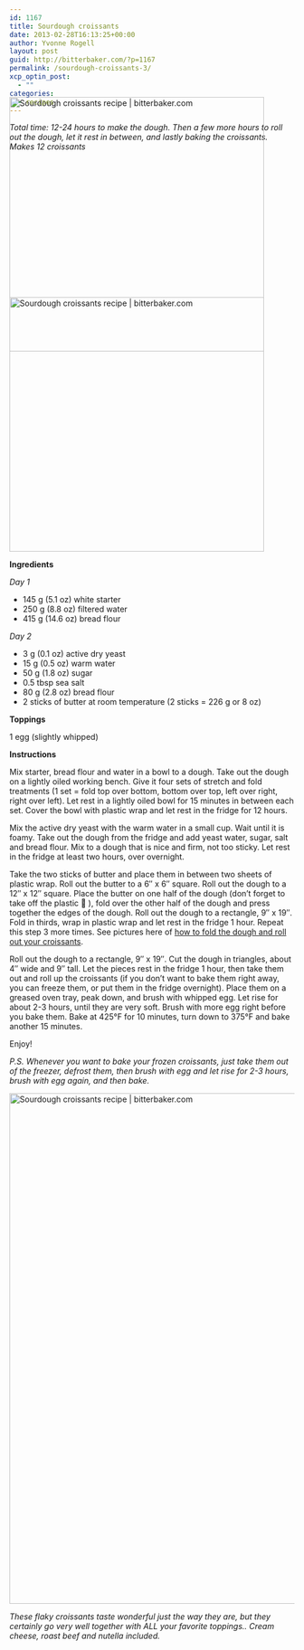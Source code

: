 ```yaml
---
id: 1167
title: Sourdough croissants
date: 2013-02-28T16:13:25+00:00
author: Yvonne Rogell
layout: post
guid: http://bitterbaker.com/?p=1167
permalink: /sourdough-croissants-3/
xcp_optin_post:
  - ""
categories:
  - recipes
---
```

_Total time: 12-24 hours to make the dough. Then a few more hours to roll out the dough, let it rest in between, and lastly baking the croissants. Makes 12 croissants_

<p class="recipe-icon">
  <img class="pinthis recipe-icon alignright" style="margin-top: -110px;" title="Sourdough croissants recipe | bitterbaker.com" alt="Sourdough croissants recipe | bitterbaker.com" src="http://bitterbaker.com/images/sourdough-croissants-recipe2-mini.jpg" width="450" />
</p>

<img class="pinthis alignright" style="margin-top: -110px;" title="Sourdough croissants recipe | bitterbaker.com" alt="Sourdough croissants recipe | bitterbaker.com" src="http://bitterbaker.com/images/sourdough-croissants-recipe2.jpg" width="450" />

**Ingredients**
  
_Day 1_

  * 145 g (5.1 oz) white starter
  * 250 g (8.8 oz) filtered water
  * 415 g (14.6 oz) bread flour

 _Day 2_

  * 3 g (0.1 oz) active dry yeast
  * 15 g (0.5 oz) warm water
  * 50 g (1.8 oz) sugar
  * 0.5 tbsp sea salt
  * 80 g (2.8 oz) bread flour
  * 2 sticks of butter at room temperature (2 sticks = 226 g or 8 oz)

**Toppings**
  
1 egg (slightly whipped)

**Instructions**
  
Mix starter, bread flour and water in a bowl to a dough. Take out the dough on a lightly oiled working bench. Give it four sets of stretch and fold treatments (1 set = fold top over bottom, bottom over top, left over right, right over left). Let rest in a lightly oiled bowl for 15 minutes in between each set. Cover the bowl with plastic wrap and let rest in the fridge for 12 hours.

Mix the active dry yeast with the warm water in a small cup. Wait until it is foamy. Take out the dough from the fridge and add yeast water, sugar, salt and bread flour. Mix to a dough that is nice and firm, not too sticky. Let rest in the fridge at least two hours, over overnight.

Take the two sticks of butter and place them in between two sheets of plastic wrap. Roll out the butter to a 6&#8243; x 6&#8243; square. Roll out the dough to a 12&#8243; x 12&#8243; square. Place the butter on one half of the dough (don&#8217;t forget to take off the plastic 🙂 ), fold over the other half of the dough and press together the edges of the dough. Roll out the dough to a rectangle, 9&#8243; x 19&#8243;. Fold in thirds, wrap in plastic wrap and let rest in the fridge 1 hour. Repeat this step 3 more times. See pictures here of <a title="How to make croissants" href="/how-to-make-croissants/" target="_blank">how to fold the dough and roll out your croissants</a>.

Roll out the dough to a rectangle, 9&#8243; x 19&#8243;. Cut the dough in triangles, about 4&#8243; wide and 9&#8243; tall. Let the pieces rest in the fridge 1 hour, then take them out and roll up the croissants (if you don&#8217;t want to bake them right away, you can freeze them, or put them in the fridge overnight). Place them on a greased oven tray, peak down, and brush with whipped egg. Let rise for about 2-3 hours, until they are very soft. Brush with more egg right before you bake them. Bake at 425°F for 10 minutes, turn down to 375°F and bake another 15 minutes.

Enjoy!

_P.S. Whenever you want to bake your frozen croissants, just take them out of the freezer, defrost them, then brush with egg and let rise for 2-3 hours, brush with egg again, and then bake._

<img class="pinthis" title="Sourdough croissants recipe | bitterbaker.com" alt="Sourdough croissants recipe | bitterbaker.com" src="http://bitterbaker.com/images/sourdough-croissants-recipe.jpg" width="600" height="903" />
  
_These flaky croissants taste wonderful just the way they are, but they certainly go very well together with ALL your favorite toppings.. Cream cheese, roast beef and nutella included._